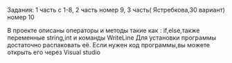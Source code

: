 Задания: 1 часть с 1-8, 2 часть номер 9, 3 часть( Ястребкова,30 вариант) номер 10

В проекте описаны операторы и методы такие как : if,else,также переменные string,int и команды WriteLine Для установки программы достаточно распаковать её. Если нужен код программы,вы можете открыть его через Visual studio
